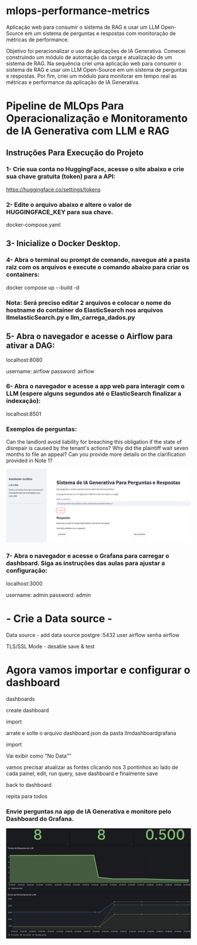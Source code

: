 # mlops-performance-metrics
Aplicação  web  para  consumir  o sistema  de  RAG  e  usar  um  LLM  Open-Source  em  um  sistema  de  perguntas  e respostas com monitoração de métricas de performance.


Objetivo foi peracionalizar o uso de aplicações de IA Generativa.
Comecei  construindo um módulo de automação da carga e atualização de um sistema de RAG. Na sequência criei uma aplicação web para consumir o sistema de RAG e usar um LLM Open-Source em um sistema de perguntas e respostas. Por fim, criei um módulo para monitorar em tempo real as métricas e performance da aplicação de IA Generativa.


# Pipeline de MLOps Para Operacionalização e Monitoramento de IA Generativa com LLM e RAG

## Instruções Para Execução do Projeto

### 1- Crie sua conta no HuggingFace, acesse o site abaixo e crie sua chave gratuita (token) para a API:

https://huggingface.co/settings/tokens

### 2- Edite o arquivo abaixo e altere o valor de HUGGINGFACE_KEY para sua chave.

docker-compose.yaml

## 3- Inicialize o Docker Desktop.

### 4- Abra o terminal ou prompt de comando, navegue até a pasta raiz com os arquivos e execute o comando abaixo para criar os containers:

docker compose up --build -d

### Nota: Será preciso editar 2 arquivos e colocar o nome do hostname do container do ElasticSearch nos arquivos llmelasticSearch.py e llm_carrega_dados.py

## 5- Abra o navegador e acesse o Airflow para ativar a DAG:

localhost:8080

username: airflow
password: airflow

### 6- Abra o navegador e acesse a app web para interagir com o LLM (espere alguns segundos até o ElasticSearch finalizar a indexação):

localhost:8501

### Exemplos de perguntas:

Can the landlord avoid liability for breaching this obligation if the state of disrepair is caused by the tenant's actions?
Why did the plaintiff wait seven months to file an appeal?
Can you provide more details on the clarification provided in Note 1?

![App](/IMAGES/assistente.png)


### 7- Abra o navegador e acesse o Grafana para carregar o dashboard. Siga as instruções das aulas para ajustar a configuração:

localhost:3000

username: admin
password: admin

# - Crie a Data source - 
Data source - add data source
postgre
<nome do servidor postgre>:5432
user airflow 
senha airflow

TLS/SSL Mode - desable
save & test

# Agora vamos importar e configurar o dashboard
dashboards

create dashboard

import

arrate e solte o arquivo dashboard.json da pasta llmdashboardgrafana

import

Vai exibir como "No Data""

vamos precisar atualizar as fontes clicando nos 3 pontinhos ao lado de cada painel, edit, run query, save dashboard e finalmente save

back to dashboard

repita para todos


### Envie perguntas na app de IA Generativa e monitore pelo Dashboard do Grafana.

![monitoramento](/IMAGES/grafana.png)

